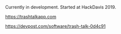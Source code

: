 Currently in development. Started at HackDavis 2019.

https://trashtalkapp.com

https://devpost.com/software/trash-talk-0d4c91
